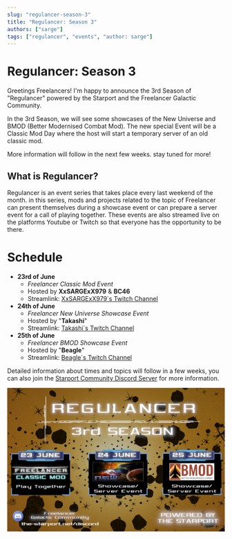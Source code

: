 ```yaml
---
slug: "regulancer-season-3"
title: "Regulancer: Season 3"
authors: ["sarge"]
tags: ["regulancer", "events", "author: sarge"]
---
```


# Regulancer: Season 3

Greetings Freelancers!
I'm happy to announce the 3rd Season of "Regulancer" powered by the Starport and the Freelancer Galactic Community. 

In the 3rd Season, we will see some showcases of the New Universe and BMOD (Better Modernised Combat Mod). The new special Event will be a Classic Mod Day where the host will start a temporary server of an old classic mod.

More information will follow in the next few weeks. stay tuned for more!

## What is Regulancer?

Regulancer is an event series that takes place every last weekend of the month. in this series, mods and projects related to the topic of Freelancer can present themselves during a showcase event or can prepare a server event for a call of playing together. These events are also streamed live on the platforms Youtube or Twitch so that everyone has the opportunity to be there.

# Schedule

 - **23rd of June**
     - *Freelancer Classic Mod Event*
     - Hosted by **XxSARGExX979** & **BC46**
     - Streamlink: [XxSARGExX979´s Twitch Channel](https://www.twitch.tv/dedarkstar)
 - **24th of June**
     - *Freelancer New Universe Showcase Event*
     - Hosted by "**Takashi**"
     - Streamlink: [Takashi´s Twitch Channel](https://www.twitch.tv/drctakashi)
 - **25th of June**
     - *Freelancer BMOD Showcase Event*
     - Hosted by "**Beagle**"
     - Streamlink: [Beagle´s Twitch Channel](https://www.twitch.tv/beagsandjam)

Detailed information about times and topics will follow in a few weeks, you can also join the [Starport Community Discord Server](https://discord.com/invite/c6wtsBk) for more information.

![The regulancer flyer, showing dates for each event that is taking place as part of the series.](./regulancer-s3-flyer.png)
